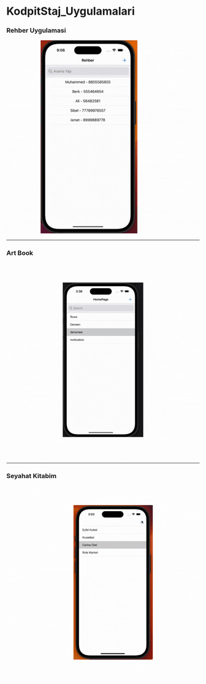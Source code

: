 # KodpitStaj_Uygulamalari
### Rehber Uygulamasi
<img src="ReadmeImages/rehber.gif">
<hr>

### Art Book
<img src="ReadmeImages/artbook.gif">
<hr>

### Seyahat Kitabim
<img src="ReadmeImages/seyahat.gif">